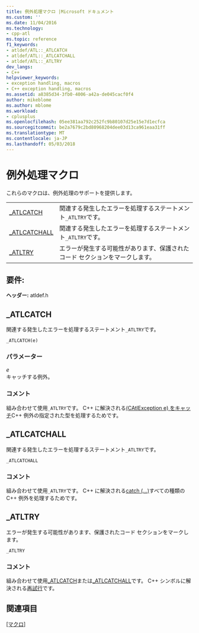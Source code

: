 ```yaml
---
title: 例外処理マクロ |Microsoft ドキュメント
ms.custom: ''
ms.date: 11/04/2016
ms.technology:
- cpp-atl
ms.topic: reference
f1_keywords:
- atldef/ATL::_ATLCATCH
- atldef/ATL::_ATLCATCHALL
- atldef/ATL::_ATLTRY
dev_langs:
- C++
helpviewer_keywords:
- exception handling, macros
- C++ exception handling, macros
ms.assetid: a8385d34-3fb0-4006-a42a-de045cacf0f4
author: mikeblome
ms.author: mblome
ms.workload:
- cplusplus
ms.openlocfilehash: 05ee381aa792c252fc9b80107d25e15e7d1ecfca
ms.sourcegitcommit: be2a7679c2bd80968204dee03d13ca961eaa31ff
ms.translationtype: MT
ms.contentlocale: ja-JP
ms.lasthandoff: 05/03/2018
---
```

# <a name="exception-handling-macros"></a>例外処理マクロ
これらのマクロは、例外処理のサポートを提供します。  
  
|||  
|-|-|  
|[_ATLCATCH](#_atlcatch)|関連する発生したエラーを処理するステートメント`_ATLTRY`です。|  
|[_ATLCATCHALL](#_atlcatchall)|関連する発生したエラーを処理するステートメント`_ATLTRY`です。|  
|[_ATLTRY](#_atltry)|エラーが発生する可能性があります、保護されたコード セクションをマークします。|  
  
## <a name="requirements"></a>要件:
**ヘッダー:** atldef.h

##  <a name="_atlcatch"></a>  _ATLCATCH  
 関連する発生したエラーを処理するステートメント`_ATLTRY`です。  
  
```
_ATLCATCH(e)
```  
  
### <a name="parameters"></a>パラメーター  
 *e*  
 キャッチする例外。  
  
### <a name="remarks"></a>コメント  
 組み合わせて使用`_ATLTRY`です。 C++ に解決される[(CAtlException e) をキャッチ](../../cpp/try-throw-and-catch-statements-cpp.md)C++ 例外の指定された型を処理するためです。  
  
##  <a name="_atlcatchall"></a>  _ATLCATCHALL  
 関連する発生したエラーを処理するステートメント`_ATLTRY`です。  
  
```
_ATLCATCHALL
```  
  
### <a name="remarks"></a>コメント  
 組み合わせて使用`_ATLTRY`です。 C++ に解決される[catch (...)](../../cpp/try-throw-and-catch-statements-cpp.md)すべての種類の C++ 例外を処理するためです。  
  
##  <a name="_atltry"></a>  _ATLTRY  
 エラーが発生する可能性があります、保護されたコード セクションをマークします。  
  
```
_ATLTRY
```  
  
### <a name="remarks"></a>コメント  
 組み合わせて使用[_ATLCATCH](#_atlcatch)または[_ATLCATCHALL](#_atlcatchall)です。 C++ シンボルに解決される[再試行](../../cpp/try-throw-and-catch-statements-cpp.md)です。  
  
## <a name="see-also"></a>関連項目  
 [[マクロ]](../../atl/reference/atl-macros.md)
